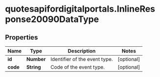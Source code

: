 # quotesapifordigitalportals.InlineResponse20090DataType

## Properties

Name | Type | Description | Notes
------------ | ------------- | ------------- | -------------
**id** | **Number** | Identifier of the event type. | [optional] 
**code** | **String** | Code of the event type. | [optional] 


